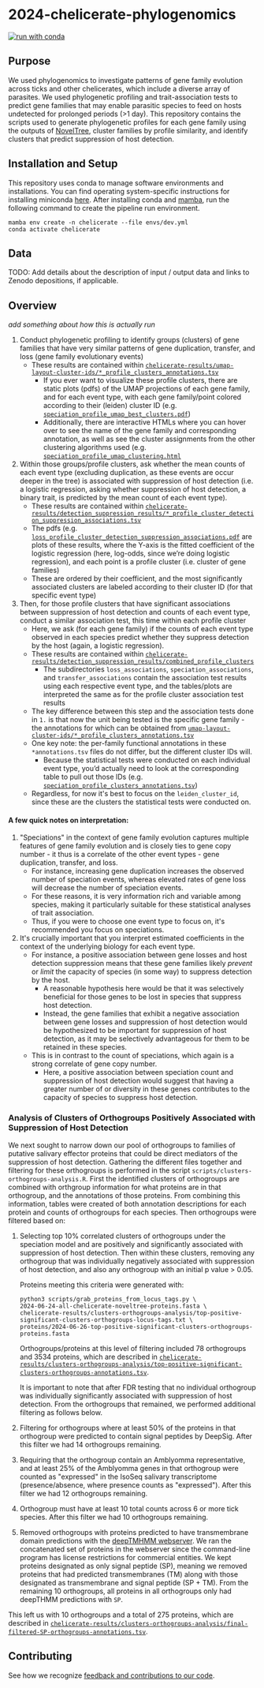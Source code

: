 # 2024-chelicerate-phylogenomics

[![run with conda](http://img.shields.io/badge/run%20with-conda-3EB049?labelColor=000000&logo=anaconda)](https://docs.conda.io/projects/miniconda/en/latest/)

## Purpose

We used phylogenomics to investigate patterns of gene family evolution across ticks and other chelicerates, which include a diverse array of parasites. We used phylogenetic profiling and trait-association tests to predict gene families that may enable parasitic species to feed on hosts undetected for prolonged periods (>1 day). This repository contains the scripts used to generate phylogenetic profiles for each gene family using the outputs of [NovelTree](https://doi.org/10.57844/arcadia-9602-3351), cluster families by profile similarity, and identify clusters that predict suppression of host detection.

## Installation and Setup

This repository uses conda to manage software environments and installations. You can find operating system-specific instructions for installing miniconda [here](https://docs.conda.io/projects/miniconda/en/latest/). After installing conda and [mamba](https://mamba.readthedocs.io/en/latest/), run the following command to create the pipeline run environment.

```{bash}
mamba env create -n chelicerate --file envs/dev.yml
conda activate chelicerate
```

## Data

TODO: Add details about the description of input / output data and links to Zenodo depositions, if applicable.

## Overview

*add something about how this is actually run*
1. Conduct phylogenetic profiling to identify groups (clusters) of gene families that have very similar patterns of gene duplication, transfer, and loss (gene family evolutionary events)
    - These results are contained within [`chelicerate-results/umap-layout-cluster-ids/*_profile_clusters_annotations.tsv`](./chelicerate-results/umap-layout-cluster-ids/)
        - If you ever want to visualize these profile clusters, there are static plots (pdfs) of the UMAP projections of each gene family, and for each event type, with each gene family/point colored according to their (leiden) cluster ID (e.g. [`speciation_profile_umap_best_clusters.pdf`](chelicerate-results/plots/speciation_profile_umap_best_clusters.pdf))
        - Additionally, there are interactive HTMLs where you can hover over to see the name of the gene family and corresponding annotation, as well as see the cluster assignments from the other clustering algorithms used (e.g. [`speciation_profile_umap_clustering.html`](chelicerate-results/plots/speciation_profile_umap_clustering.html)
2. Within those groups/profile clusters, ask whether the mean counts of each event type (excluding duplication, as these events are occur deeper in the tree) is associated with suppression of host detection (i.e. a logistic regression, asking whether suppression of host detection, a binary trait, is predicted by the mean count of each event type).
    - These results are contained within [`chelicerate-results/detection_suppression_results/*_profile_cluster_detection_suppression_associations.tsv`](./chelicerate-results/detection_suppression_results/)
    - The pdfs (e.g. [`loss_profile_cluster_detection_suppression_associations.pdf`](chelicerate-results/detection_suppression_results/loss_profile_cluster_detection_suppression_associations.pdf) are plots of these results, where the Y-axis is the fitted coefficient of the logistic regression (here, log-odds, since we’re doing logistic regression), and each point is a profile cluster (i.e. cluster of gene families)
    - These are ordered by their coefficient, and the most significantly associated clusters are labeled according to their cluster ID (for that specific event type)
3. Then, for those profile clusters that have significant associations between suppression of host detection and counts of each event type, conduct a similar association test, this time within each profile cluster
    - Here, we ask (for each gene family) if the counts of each event type observed in each species predict whether they suppress detection by the host (again, a logistic regression).
    - These results are contained within [`chelicerate-results/detection_suppression_results/combined_profile_clusters`](./chelicerate-results/detection_suppression_results/combined_profile_clusters/)
        - The subdirectories `loss_associations`, `speciation_associations`, and `transfer_associations` contain the association test results using each respective event type, and the tables/plots are interpreted the same as for the profile cluster association test results
    - The key difference between this step and the association tests done in `1.` is that now the unit being tested is the specific gene family - the annotations for which can be obtained from [`umap-layout-cluster-ids/*_profile_clusters_annotations.tsv`](./umap-layout-cluster-ids/)
    - One key note: the per-family functional annotations in these `*annotations.tsv` files do not differ, but the different cluster IDs will.
        - Because the statistical tests were conducted on each individual event type, you’d actually need to look at the corresponding table to pull out those IDs (e.g. [`speciation_profile_clusters_annotations.tsv`](./umap-layout-cluster-ids/speciation_profile_clusters_annotations.tsv))
    - Regardless, for now it's best to focus on the `leiden_cluster_id`, since these are the clusters the statistical tests were conducted on.

#### A few quick notes on interpretation:
1. "Speciations" in the context of gene family evolution captures multiple features of gene family evolution and is closely ties to gene copy number - it thus is a correlate of the other event types - gene duplication, transfer, and loss.
    - For instance, increasing gene duplication increases the observed number of speciation events, whereas elevated rates of gene loss will decrease the number of speciation events.
    - For these reasons, it is very information rich and variable among species, making it particularly suitable for these statistical analyses of trait association.
    - Thus, if you were to choose one event type to focus on, it's recommended you focus on speciations.
2. It's crucially important that you interpret estimated coefficients in the context of the underlying biology for each event type.
    - For instance, a positive association between gene losses and host detection suppression means that these gene families likely _prevent_ or _limit_ the capacity of species (in some way) to suppress detection by the host.
        - A reasonable hypothesis here would be that it was selectively beneficial for those genes to be lost in species that suppress host detection.
        - Instead, the gene families that exhibit a negative association between gene losses and suppression of host detection would be hypothesized to be important for suppression of host detection, as it may be selectively advantageous for them to be retained in these species.
    - This is in contrast to the count of speciations, which again is a strong correlate of gene copy number.
        - Here, a positive association between speciation count and suppression of host detection would suggest that having a greater number of or diversity in these genes contributes to the capacity of species to suppress host detection.

### Analysis of Clusters of Orthogroups Positively Associated with Suppression of Host Detection
We next sought to narrow down our pool of orthogroups to families of putative salivary effector proteins that could be direct mediators of the suppression of host detection. Gathering the different files together and filtering for these orthogroups is performed in the script `scripts/clusters-orthogroups-analysis.R`. First the identified clusters of orthogroups are combined with orthgroup information for what proteins are in that orthogroup, and the annotations of those proteins. From combining this information, tables were created of both annotation descriptions for each protein and counts of orthogroups for each species. Then orthogroups were filtered based on:
1. Selecting top 10% correlated clusters of orthogroups under the speciation model and are positively and significantly associated with suppression of host detection. Then within these clusters, removing any orthogroup that was individually negatively associated with suppression of host detection, and also any orthogroup with an initial p value > 0.05.

    Proteins meeting this criteria were generated with:
    ```
    python3 scripts/grab_proteins_from_locus_tags.py \
    2024-06-24-all-chelicerate-noveltree-proteins.fasta \
    chelicerate-results/clusters-orthogroups-analysis/top-positive-significant-clusters-orthogroups-locus-tags.txt \
    proteins/2024-06-26-top-positive-significant-clusters-orthogroups-proteins.fasta
    ```

    Orthogroups/proteins at this level of filtering included 78 orthogroups and 3534 proteins, which are described in [`chelicerate-results/clusters-orthogroups-analysis/top-positive-significant-clusters-orthogroups-annotations.tsv`](./chelicerate-results/clusters-orthogroups-analysis/top-positive-significant-clusters-orthogroups-annotations.tsv).

    It is important to note that after FDR testing that no individual orthogroup was individually significantly associated with suppression of host detection. From the orthogroups that remained, we performed additional filtering as follows below.

2. Filtering for orthogroups where at least 50% of the proteins in that orthogroup were predicted to contain signal peptides by DeepSig. After this filter we had 14 orthogroups remaining.
3. Requiring that the orthogroup contain an Amblyomma representative, and at least 25% of the Amblyomma genes in that orthogroup were counted as "expressed" in the IsoSeq salivary transcriptome (presence/absence, where presence counts as "expressed"). After this filter we had 12 orthogroups remaining.
4. Orthogroup must have at least 10 total counts across 6 or more tick species. After this filter we had 10 orthogroups remaining.
5. Removed orthogroups with proteins predicted to have transmembrane domain predictions with the [deepTMHMM webserver](https://dtu.biolib.com/DeepTMHMM). We ran the concatenated set of proteins in the webserver since the command-line program has license restrictions for commercial entities. We kept proteins designated as only signal peptide (SP), meaning we removed proteins that had predicted transmembranes (TM) along with those designated as transmembrane and signal peptide (SP + TM). From the remaining 10 orthogroups, all proteins in all orthogroups only had deepTHMM predictions with `SP`.

This left us with 10 orthogroups and a total of 275 proteins, which are described in [`chelicerate-results/clusters-orthogroups-analysis/final-filtered-SP-orthogroups-annotations.tsv`](./chelicerate-results/clusters-orthogroups-analysis/final-filtered-SP-orthogroups-annotations.tsv).

## Contributing

See how we recognize [feedback and contributions to our code](https://github.com/Arcadia-Science/arcadia-software-handbook/blob/main/guides-and-standards/guide-credit-for-contributions.md).
